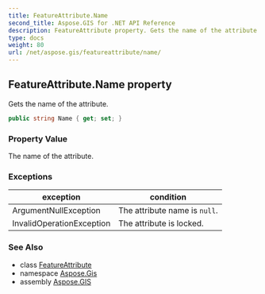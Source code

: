 ```yaml
---
title: FeatureAttribute.Name
second_title: Aspose.GIS for .NET API Reference
description: FeatureAttribute property. Gets the name of the attribute.
type: docs
weight: 80
url: /net/aspose.gis/featureattribute/name/
---
```

## FeatureAttribute.Name property

Gets the name of the attribute.

```csharp
public string Name { get; set; }
```

### Property Value

The name of the attribute.

### Exceptions

| exception | condition |
| --- | --- |
| ArgumentNullException | The attribute name is `null`. |
| InvalidOperationException | The attribute is locked. |

### See Also

* class [FeatureAttribute](../)
* namespace [Aspose.Gis](../../featureattribute/)
* assembly [Aspose.GIS](../../../)


